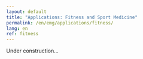 ```yaml
---
layout: default
title: "Applications: Fitness and Sport Medicine"
permalink: /en/emg/applications/fitness/
lang: en
ref: fitness
---
```


Under construction...